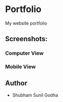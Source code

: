 # Portfolio
My website portfolio

## Screenshots:
### Computer View
<!-- ![alt text](https://github.com/alisolanki/Portfolio/blob/master/Portfolio.PNG) -->

### Mobile View
<!-- ![alt text](https://github.com/alisolanki/Portfolio/blob/master/Portfolio_mobile.PNG) -->

## Author
* Shubham Sunil Godha
